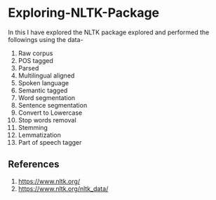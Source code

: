 # Exploring-NLTK-Package
In this I have explored the NLTK package explored and performed  the followings using the data-
1.	Raw corpus
2.	POS tagged
3.	Parsed
4.	Multilingual aligned
5.	Spoken language
6.	Semantic tagged
7.	Word segmentation
8.	Sentence segmentation
9.	Convert to Lowercase
10.	Stop words removal
11.	Stemming
12.	Lemmatization
13.	Part of speech tagger

## References
1. https://www.nltk.org/
1. https://www.nltk.org/nltk_data/

